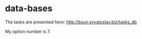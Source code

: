 # data-bases

The tasks are presented here:
    http://bsuir.svyatoslav.biz/tasks_db
    
My option number is 7.
